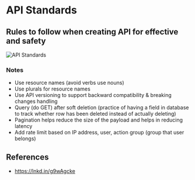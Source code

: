 # API Standards

## Rules to follow when creating API for effective and safety
![API Standards](/home/joseph/Projects/learnings/SystemDesign/API_Standards.png)
### Notes
* Use resource names (avoid verbs use nouns)
* Use plurals for resource names
* Use API versioning to support backward compatibility & breaking changes handling
* Query (do GET) after soft deletion (practice of having a field in database to track whether row has been deleted instead of actually deleting) 
* Pagination helps reduce the size of the payload and helps in reducing latency
* Add rate limit based on IP address, user, action group (group that user belongs)

## References
* https://lnkd.in/g9wAgcke